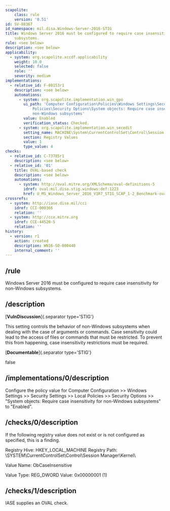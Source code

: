 ```yaml
---
scapolite:
    class: rule
    version: '0.51'
id: SV-88367
id_namespace: mil.disa.Windows-Server-2016-STIG
title: Windows Server 2016 must be configured to require case insensitivity for non-Windows
    subsystems.
rule: <see below>
description: <see below>
applicability:
  - system: org.scapolite.xccdf.applicability
    weight: 10.0
    selected: false
    role: ''
    severity: medium
implementations:
  - relative_id: F-80153r1
    description: <see below>
    automations:
      - system: org.scapolite.implementation.win_gpo
        ui_path: 'Computer Configuration\Policies\Windows Settings\Security Settings\Local
            Policies\Security Options\System objects: Require case insensitivity for
            non-Windows subsystems'
        value: Enabled
        verification_status: Checked.
      - system: org.scapolite.implementation.win_secedit
        setting_name: MACHINE\System\CurrentControlSet\Control\Session Manager\Kernel\ObCaseInsensitive
        section: Registry Values
        value: 1
        type_value: 4
checks:
  - relative_id: C-73785r1
    description: <see below>
  - relative_id: '01'
    title: OVAL-based check
    description: <see below>
    automations:
      - system: http://oval.mitre.org/XMLSchema/oval-definitions-5
        idref: oval:mil.disa.stig.windows:def:1223
        href: U_MS_Windows_Server_2016_V1R7_STIG_SCAP_1-2_Benchmark-oval.xml
crossrefs:
  - system: http://iase.disa.mil/cci
    idref: CCI-000366
    relation: ''
  - system: http://cce.mitre.org
    idref: CCE-44520-5
    relation: ''
history:
  - version: r1
    action: created
    description: WN16-SO-000440
    internal_comment: ''
---
```



## /rule

Windows Server 2016 must be configured to require case insensitivity for non-Windows subsystems.

## /description

[**VulnDiscussion**]{.separator type='STIG'}

This setting controls the behavior of non-Windows subsystems when dealing with the case of arguments or commands. Case sensitivity could lead to the access of files or commands that must be restricted. To prevent this from happening, case insensitivity restrictions must be required.

[**Documentable**]{.separator type='STIG'}

false

## /implementations/0/description

Configure the policy value for Computer Configuration >> Windows Settings >> Security Settings >> Local Policies >> Security Options >> "System objects: Require case insensitivity for non-Windows subsystems" to "Enabled".

## /checks/0/description

If the following registry value does not exist or is not configured as specified, this is a finding.

Registry Hive: HKEY_LOCAL_MACHINE
Registry Path: \SYSTEM\CurrentControlSet\Control\Session Manager\Kernel\

Value Name: ObCaseInsensitive

Value Type: REG_DWORD
Value: 0x00000001 (1)

## /checks/1/description

IASE supplies an OVAL check.
